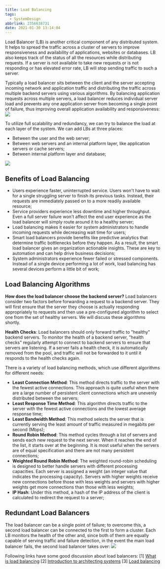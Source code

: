 ```yaml
---
title: Load Balancing
tags:
  - SystemDesign
abbrlink: 2356638731
date: 2021-01-30 13:14:04
---
```

Load Balancer (LB) is another critical component of any distributed system. It helps to spread the traffic across a cluster of servers to improve responsiveness and availability of applications, websites or databases. LB also keeps track of the status of all the resources while distributing requests. If a server is not available to take new requests or is not responding or has elevated error rate, LB will stop sending traffic to such a server.

Typically a load balancer sits between the client and the server accepting incoming network and application traffic and distributing the traffic across multiple backend servers using various algorithms. By balancing application requests across multiple servers, a load balancer reduces individual server load and prevents any one application server from becoming a single point of failure, thus improving overall application availability and responsiveness:
![](https://raw.githubusercontent.com/necusjz/p/master/SystemDesign/educative/01.png)
<!--more-->

To utilize full scalability and redundancy, we can try to balance the load at each layer of the system. We can add LBs at three places:
- Between the user and the web server;
- Between web servers and an internal platform layer, like application servers or cache servers;
- Between internal platform layer and database;

![](https://raw.githubusercontent.com/necusjz/p/master/SystemDesign/educative/02.png)

## Benefits of Load Balancing
- Users experience faster, uninterrupted service. Users won't have to wait for a single struggling server to finish its previous tasks. Instead, their requests are immediately passed on to a more readily available resource;
- Service providers experience less downtime and higher throughput. Even a full server failure won't affect the end user experience as the load balancer will simply route around it to a healthy server;
- Load balancing makes it easier for system administrators to handle incoming requests while decreasing wait time for users;
- Smart load balancers provide benefits like predictive analytics that determine traffic bottlenecks before they happen. As a result, the smart load balancer gives an organization actionable insights. These are key to automation and can help drive business decisions;
- System administrators experience fewer failed or stressed components. Instead of a single device performing a lot of work, load balancing has several devices perform a little bit of work;

## Load Balancing Algorithms
**How does the load balancer choose the backend server?**
Load balancers consider two factors before forwarding a request to a backend server. They will first ensure that the server they choose is actually responding appropriately to requests and then use a pre-configured algorithm to select one from the set of healthy servers. We will discuss these algorithms shortly.

**Health Checks**: Load balancers should only forward traffic to "healthy" backend servers. To monitor the health of a backend server, "health checks" regularly attempt to connect to backend servers to ensure that servers are listening. If a server fails a health check, it is automatically removed from the pool, and traffic will not be forwarded to it until it responds to the health checks again.

There is a variety of load balancing methods, which use different algorithms for different needs:
- **Least Connection Method**: This method directs traffic to the server with the fewest active connections. This approach is quite useful when there are a large number of persistent client connections which are unevenly distributed between the servers;
- **Least Response Time Method**: This algorithm directs traffic to the server with the fewest active connections and the lowest average response time;
- **Least Bandwidth Method**: This method selects the server that is currently serving the least amount of traffic measured in megabits per second (Mbps);
- **Round Robin Method**: This method cycles through a list of servers and sends each new request to the next server. When it reaches the end of the list, it starts over at the beginning. It is most useful when the servers are of equal specification and there are not many persistent connections;
- **Weighted Round Robin Method**: The weighted round-robin scheduling is designed to better handle servers with different processing capacities. Each server is assigned a weight (an integer value that indicates the processing capacity). Servers with higher weights receive new connections before those with less weights and servers with higher weights get more connections than those with less weights;
- **IP Hash**: Under this method, a hash of the IP address of the client is calculated to redirect the request to a server;

## Redundant Load Balancers
The load balancer can be a single point of failure; to overcome this, a second load balancer can be connected to the first to form a cluster. Each LB monitors the health of the other and, since both of them are equally capable of serving traffic and failure detection, in the event the main load balancer fails, the second load balancer takes over:
![](https://raw.githubusercontent.com/necusjz/p/master/SystemDesign/educative/03.png)

Following links have some good discussion about load balancers:
[1] [What is load balancing](https://avinetworks.com/what-is-load-balancing/)
[2] [Introduction to architecting systems](https://lethain.com/introduction-to-architecting-systems-for-scale/)
[3] [Load balancing](https://en.wikipedia.org/wiki/Load_balancing_(computing))
